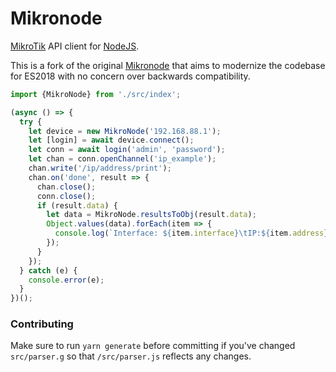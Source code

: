 # Mikronode

[MikroTik](https://mikrotik.com/) API client for [NodeJS](http://nodejs.org).

This is a fork of the original [Mikronode](https://github.com/Trakkasure/mikronode)
that aims to modernize the codebase for ES2018 with no concern over backwards
compatibility.

```js 
import {MikroNode} from './src/index';

(async () => {
  try {
    let device = new MikroNode('192.168.88.1');
    let [login] = await device.connect();
    let conn = await login('admin', 'password');
    let chan = conn.openChannel('ip_example');
    chan.write('/ip/address/print');
    chan.on('done', result => {
      chan.close();
      conn.close();
      if (result.data) {
        let data = MikroNode.resultsToObj(result.data);
        Object.values(data).forEach(item => {
          console.log(`Interface: ${item.interface}\tIP:${item.address}`);
        });
      }
    });
  } catch (e) {
    console.error(e);
  }
})();
```

### Contributing
Make sure to run `yarn generate` before committing if you've changed `src/parser.g` so that `/src/parser.js` reflects any changes.
